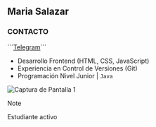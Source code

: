 ## Maria Salazar

### CONTACTO
´´´[Telegram](t.me/mariasdl)´´´

- Desarrollo Frontend (HTML, CSS, JavaScript)
- Experiencia en Control de Versiones (Git)
- Programación Nivel Junior | ```Java```

![Captura de Pantalla 1](screenshots/screenshot1.png)

> [!NOTE]
> Estudiante activo
